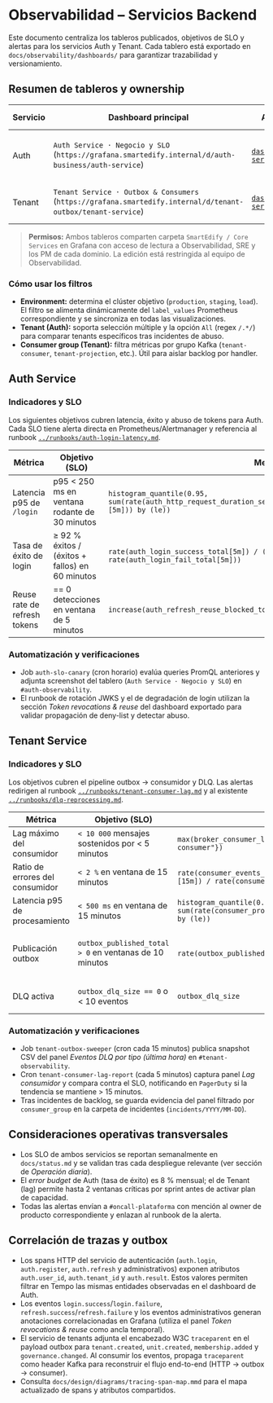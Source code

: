 # Observabilidad – Servicios Backend

Este documento centraliza los tableros publicados, objetivos de SLO y alertas para los servicios Auth y Tenant. Cada tablero está exportado en `docs/observability/dashboards/` para garantizar trazabilidad y versionamiento.

## Resumen de tableros y ownership

| Servicio | Dashboard principal | Archivo JSON | Filtros claves | Owners | Alerta asociada |
|----------|---------------------|--------------|----------------|--------|-----------------|
| Auth | `Auth Service · Negocio y SLO` (`https://grafana.smartedify.internal/d/auth-business/auth-service`) | [`dashboards/auth-service.json`](./dashboards/auth-service.json) | `environment`, `tenant` (multi-select con regex `/.*/`) | `sre@smartedify.com`, `security@smartedify.com`, PM Auth | `AuthLoginLatencyP95Degraded`, `AuthLoginSuccessDrop`, `AuthRefreshReuseDetected` |
| Tenant | `Tenant Service · Outbox & Consumers` (`https://grafana.smartedify.internal/d/tenant-outbox/tenant-service`) | [`dashboards/tenant-service.json`](./dashboards/tenant-service.json) | `environment`, `consumer` | `sre@smartedify.com`, `tenant-core@smartedify.com`, PM Tenant | `ConsumerBacklogHigh`, `OutboxPublishingStalled`, `ConsumerErrorRatioHigh` |

> **Permisos:** Ambos tableros comparten carpeta `SmartEdify / Core Services` en Grafana con acceso de lectura a Observabilidad, SRE y los PM de cada dominio. La edición está restringida al equipo de Observabilidad.

### Cómo usar los filtros
- **Environment:** determina el clúster objetivo (`production`, `staging`, `load`). El filtro se alimenta dinámicamente del `label_values` Prometheus correspondiente y se sincroniza en todas las visualizaciones.
- **Tenant (Auth):** soporta selección múltiple y la opción `All` (regex `/.*/`) para comparar tenants específicos tras incidentes de abuso.
- **Consumer group (Tenant):** filtra métricas por grupo Kafka (`tenant-consumer`, `tenant-projection`, etc.). Útil para aislar backlog por handler.

## Auth Service

### Indicadores y SLO
Los siguientes objetivos cubren latencia, éxito y abuso de tokens para Auth. Cada SLO tiene alerta directa en Prometheus/Alertmanager y referencia al runbook [`../runbooks/auth-login-latency.md`](../runbooks/auth-login-latency.md).

| Métrica | Objetivo (SLO) | Medición | Regla de alerta |
|---------|----------------|----------|-----------------|
| Latencia p95 de `/login` | p95 < 250 ms en ventana rodante de 30 minutos | `histogram_quantile(0.95, sum(rate(auth_http_request_duration_seconds_bucket{route="/login",status="200"}[5m])) by (le))` | `> 0.25` por 15 minutos dispara **AuthLoginLatencyP95Degraded** (warning). |
| Tasa de éxito de login | ≥ 92 % éxitos / (éxitos + fallos) en 60 minutos | `rate(auth_login_success_total[5m]) / (rate(auth_login_success_total[5m]) + rate(auth_login_fail_total[5m]))` | `< 0.92` durante 20 minutos activa **AuthLoginSuccessDrop** (critical si <0.85). |
| Reuse rate de refresh tokens | == 0 detecciones en ventana de 5 minutos | `increase(auth_refresh_reuse_blocked_total[5m])` | `> 0` por 5 minutos emite **AuthRefreshReuseDetected** (critical). |

### Automatización y verificaciones
- Job `auth-slo-canary` (cron horario) evalúa queries PromQL anteriores y adjunta screenshot del tablero (`Auth Service · Negocio y SLO`) en `#auth-observability`.
- El runbook de rotación JWKS y el de degradación de login utilizan la sección *Token revocations & reuse* del dashboard exportado para validar propagación de deny-list y detectar abuso.

## Tenant Service

### Indicadores y SLO
Los objetivos cubren el pipeline outbox → consumidor y DLQ. Las alertas redirigen al runbook [`../runbooks/tenant-consumer-lag.md`](../runbooks/tenant-consumer-lag.md) y al existente [`../runbooks/dlq-reprocessing.md`](../runbooks/dlq-reprocessing.md).

| Métrica | Objetivo (SLO) | Medición | Regla de alerta |
|---------|----------------|----------|-----------------|
| Lag máximo del consumidor | `< 10 000` mensajes sostenidos por < 5 minutos | `max(broker_consumer_lag_max{consumer_group="tenant-consumer"})` | `> 10000` por 5 minutos dispara **ConsumerBacklogHigh** (critical). |
| Ratio de errores del consumidor | `< 2 %` en ventana de 15 minutos | `rate(consumer_events_processed_total{status="error"}[15m]) / rate(consumer_events_processed_total[15m])` | `> 0.02` por 10 minutos dispara **ConsumerErrorRatioHigh** (warning). |
| Latencia p95 de procesamiento | `< 500 ms` en ventana de 15 minutos | `histogram_quantile(0.95, sum(rate(consumer_process_duration_seconds_bucket[5m])) by (le))` | `> 0.5` por 15 minutos dispara **ConsumerLatencyP95Degraded** (warning). |
| Publicación outbox | `outbox_published_total > 0` en ventanas de 10 minutos | `rate(outbox_published_total[10m])` | `== 0` con `rate(outbox_failed_total[10m]) > 0` emite **OutboxPublishingStalled** (critical). |
| DLQ activa | `outbox_dlq_size == 0` o < 10 eventos | `outbox_dlq_size` | `> 0` sostenido 30 minutos dispara **DLQNotEmpty** (info con recordatorio). |

### Automatización y verificaciones
- Job `tenant-outbox-sweeper` (cron cada 15 minutos) publica snapshot CSV del panel *Eventos DLQ por tipo (última hora)* en `#tenant-observability`.
- Cron `tenant-consumer-lag-report` (cada 5 minutos) captura panel *Lag consumidor* y compara contra el SLO, notificando en `PagerDuty` si la tendencia se mantiene > 15 minutos.
- Tras incidentes de backlog, se guarda evidencia del panel filtrado por `consumer_group` en la carpeta de incidentes (`incidents/YYYY/MM-DD`).

## Consideraciones operativas transversales
- Los SLO de ambos servicios se reportan semanalmente en `docs/status.md` y se validan tras cada despliegue relevante (ver sección de *Operación diaria*).
- El *error budget* de Auth (tasa de éxito) es 8 % mensual; el de Tenant (lag) permite hasta 2 ventanas críticas por sprint antes de activar plan de capacidad.
- Todas las alertas envían a `#oncall-plataforma` con mención al owner de producto correspondiente y enlazan al runbook de la alerta.

## Correlación de trazas y outbox
- Los spans HTTP del servicio de autenticación (`auth.login`, `auth.register`, `auth.refresh` y administrativos) exponen atributos `auth.user_id`, `auth.tenant_id` y `auth.result`. Estos valores permiten filtrar en Tempo las mismas entidades observadas en el dashboard de Auth.
- Los eventos `login.success`/`login.failure`, `refresh.success`/`refresh.failure` y los eventos administrativos generan anotaciones correlacionadas en Grafana (utiliza el panel *Token revocations & reuse* como ancla temporal).
- El servicio de tenants adjunta el encabezado W3C `traceparent` en el payload outbox para `tenant.created`, `unit.created`, `membership.added` y `governance.changed`. Al consumir los eventos, propaga `traceparent` como header Kafka para reconstruir el flujo end-to-end (HTTP → outbox → consumer).
- Consulta `docs/design/diagrams/tracing-span-map.mmd` para el mapa actualizado de spans y atributos compartidos.
